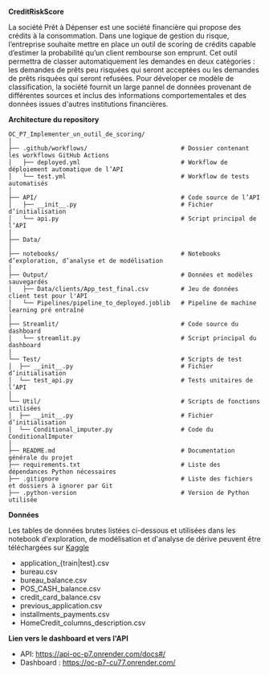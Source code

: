 **CreditRiskScore**

La société Prêt à Dépenser est une société financière  qui propose des crédits à la consommation. 
Dans une logique de gestion du risque, l’entreprise souhaite mettre en place un outil de scoring de crédits capable d’estimer 
la probabilité qu’un client rembourse son emprunt. Cet outil permettra de classer automatiquement les demandes en deux catégories : 
les demandes de prêts peu risquées qui seront acceptées ou les demandes de prêts risquées qui seront refusées. Pour déveloper ce modèle 
de classification, la société fournit un large pannel de données provenant de différentes sources et inclus des informations comportementales 
et des données issues d'autres institutions financières.

**Architecture du repository**

```
OC_P7_Implementer_un_outil_de_scoring/
│
├── .github/workflows/                          # Dossier contenant les workflows GitHub Actions 
│   ├── deployed.yml                            # Workflow de déploiement automatique de l’API
│   └── test.yml                                # Workflow de tests automatisés 
│
├── API/                                        # Code source de l’API
│   ├── __init__.py                             # Fichier d’initialisation 
│   └── api.py                                  # Script principal de l’API
│ 
├── Data/
│ 
├── notebooks/                                  # Notebooks d’exploration, d’analyse et de modélisation
│ 
├── Output/                                     # Données et modèles sauvegardés
│   ├── Data/clients/App_test_final.csv         # Jeu de données client test pour l'API
│   └── Pipelines/pipeline_to_deployed.joblib   # Pipeline de machine learning pré entraîné
│
├── Streamlit/                                  # Code source du dashboard
│   └── streamlit.py                            # Script principal du dashboard
│ 
└── Test/                                       # Scripts de test
│  ├── __init__.py                              # Fichier d’initialisation 
│  └── test_api.py                              # Tests unitaires de l’API
│ 
└── Util/                                       # Scripts de fonctions utilisées
│  ├── __init__.py                              # Fichier d’initialisation 
│  └── Conditional_imputer.py                   # Code du ConditionalImputer
│
├── README.md                                   # Documentation générale du projet
├── requirements.txt                            # Liste des dépendances Python nécessaires
├── .gitignore                                  # Liste des fichiers et dossiers à ignorer par Git
├── .python-version                             # Version de Python utilisée 

```
**Données**

Les tables de données brutes listées ci-dessous et utilisées dans les notebook d'exploration, de modélisation et d'analyse de dérive peuvent être téléchargées sur [Kaggle]( https://www.kaggle.com/c/home-credit-default-risk/data)  

- application_{train|test}.csv
- bureau.csv
- bureau_balance.csv
- POS_CASH_balance.csv
- credit_card_balance.csv
- previous_application.csv
- installments_payments.csv
- HomeCredit_columns_description.csv

**Lien vers le dashboard et vers l'API** 

- API: https://api-oc-p7.onrender.com/docs#/  
- Dashboard : https://oc-p7-cu77.onrender.com/


